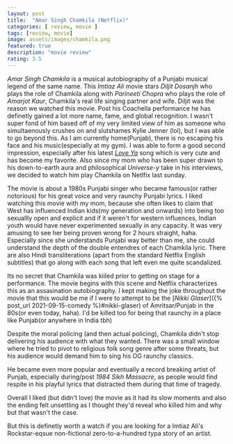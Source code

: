 ```yaml
---
layout: post
title:  "Amar Singh Chamkila (Netflix)"
categories: [ review, movie ]
tags: [review, movie]
image: assets/images/chamkila.png
featured: true
description: "movie review"
rating: 3.5
---
```


_Amar Singh Chamkila_ is a musical autobiography of a Punjabi musical legend of the same name. This _Imtiaz Ali_ movie stars _Diljit Dosanjh_ who plays the role of Chamkila along with _Parineeti Chopra_ who plays the role of _Amarjot Kaur_, Chamkila's real life singing partner and wife. Diljit was the reason we watched this movie. Post his Coachella performance he has definetly gained a lot more name, fame, and global recognition. I wasn't super fond of him based off of my very limited view of him as someone who simultaenously crushes on and slutshames Kylie Jenner (lol), but I was able to go beyond this. As I am currently home(Punjab), there is no escaping his face and his music(especially at my gym). I was able to form a good second impression, especially after his latest [_Love Ya_](https://genius.com/Diljit-dosanjh-love-ya-lyrics) song which is very cute and has become my favorite. Also since my mom who has been super drawn to his down-to-earth aura and philosophical _Universe-y_ take in his interviews, we decided to watch him play Chamkila on Netlfix last sunday.

The movie is about a 1980s Punjabi singer who became famous(or rather notorious) for his great voice and very raunchy Punjabi lyrics. I liked watching this movie with my mom, because she often likes to claim that West has influenced Indian kids(my generation and onwards) into being too sexuallly open and explicit and if it weren't for western influences, Indian youth would have never experimented sexually in any capacity. It was very amusing to see her being proven wrong for 2 hours straight, haha. Especially since she understands Punjabi way better than me, she could understand the depth of the double entendres of each Chamkila lyric. There are also Hindi transliterations (apart from the standard Netflix English subtitles) that go along with each song that left even me quite scandalized.

Its no secret that Chamkila was kiiled prior to getting on stage for a performance. The movie begins with this scene and Netflix characterizes this as an assasination autobiography. I kept making the joke throughout the movie that this would be me if I were to attempt to be the [_Nikki Glaser_]({% post_url 2021-09-15-comedy %}#nikki-glaser) of Amritsar/Punjab in the 80s(or even today, haha). I'd be killed too for being that raunchy in a place like Punjab(or anywhere in India tbh)

Despite the moral policing (and then actual policing), Chamkila didn't stop delivering his audience with what they wanted. There was a small window where he tried to pivot to religious folk song genre after some threats, but his audience would demand him to sing his OG raunchy classics. 

He became even more popular and eventually a record breaking artist of Punjab, especially during/post *1984 Sikh Massacre*, as people would find respite in his playful lyrics that distracted them during that time of tragedy. 

Overall I liked (but didn't love) the movie as it had its slow moments and also the ending felt unsettling as I thought they'd reveal who killed him and why but that wasn't the case.

But this is definetly worth a watch if you are looking for a Imtiaz Ali's Rockstar-eqsue non-fictional zero-to-a-hundred typa story of an artist. 




